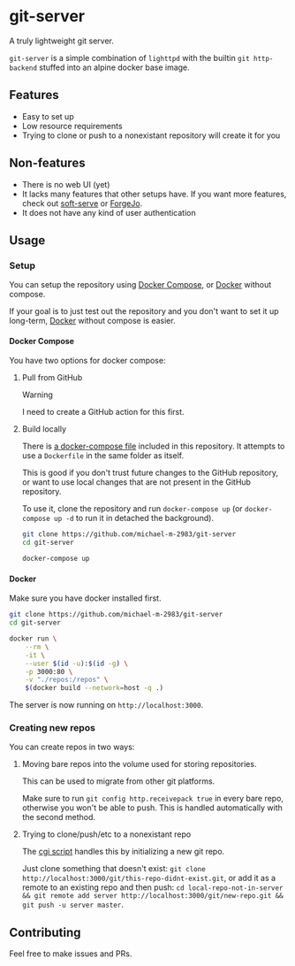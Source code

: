 # git-server

A truly lightweight git server.

`git-server` is a simple combination of `lighttpd` with the builtin `git http-backend` stuffed into an alpine docker base image.

## Features

- Easy to set up
- Low resource requirements
- Trying to clone or push to a nonexistant repository will create it for you

## Non-features

- There is no web UI (yet)
- It lacks many features that other setups have. If you want more features, check out [soft-serve](https://github.com/charmbracelet/soft-serve) or [ForgeJo](https://forgejo.org/).
- It does not have any kind of user authentication

## Usage

### Setup

You can setup the repository using [Docker Compose](#docker-compose), or [Docker](#docker) without compose.

If your goal is to just test out the repository and you don't want to set it up long-term, [Docker](#docker) without compose is easier.

#### Docker Compose

You have two options for docker compose:

1. Pull from GitHub

    > [!WARNING]
    > I need to create a GitHub action for this first.

2. Build locally

    There is [a docker-compose file](./docker-compose.yml) included in this repository. It attempts to use a `Dockerfile` in the same folder as itself.

    This is good if you don't trust future changes to the GitHub repository, or want to use local changes that are not present in the GitHub repository.

    To use it, clone the repository and run `docker-compose up` (or `docker-compose up -d` to run it in detached the background).

    ```bash
    git clone https://github.com/michael-m-2983/git-server
    cd git-server
    
    docker-compose up
    ```

#### Docker 

Make sure you have docker installed first.

```bash
git clone https://github.com/michael-m-2983/git-server
cd git-server

docker run \
    --rm \
    -it \
    --user $(id -u):$(id -g) \
    -p 3000:80 \
    -v "./repos:/repos" \
    $(docker build --network=host -q .)
```

The server is now running on `http://localhost:3000`.

### Creating new repos

You can create repos in two ways:

1. Moving bare repos into the volume used for storing repositories.

    This can be used to migrate from other git platforms.

    Make sure to run `git config http.receivepack true` in every bare repo, otherwise you won't be able to push. This is handled automatically with the second method.

2. Trying to clone/push/etc to a nonexistant repo

    The [cgi script](./cgi.sh) handles this by initializing a new git repo.

    Just clone something that doesn't exist: `git clone http://localhost:3000/git/this-repo-didnt-exist.git`, or add it as a remote to an existing repo and then push: `cd local-repo-not-in-server && git remote add server http://localhost:3000/git/new-repo.git && git push -u server master`.

## Contributing

Feel free to make issues and PRs.